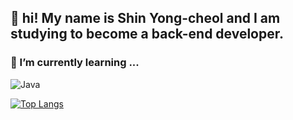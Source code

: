 <h2>👋 hi! My name is Shin Yong-cheol and I am studying to become a back-end developer.</h2>

### 🌱 I’m currently learning ...

![Java](https://img.shields.io/badge/-Java-007396?style=flat-square&logo=Java&logoColor=white)

[![Top Langs](https://github-readme-stats.vercel.app/api/top-langs/?username=yongyong47&layout=compact)](https://github.com/anuraghazra/github-readme-stats)

